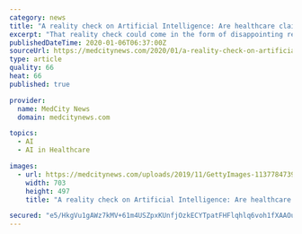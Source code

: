 ```yaml
---
category: news
title: "A reality check on Artificial Intelligence: Are healthcare claims overblown?"
excerpt: "That reality check could come in the form of disappointing results when AI products are ushered into the real world. Even Topol, the author of “Deep Medicine: How Artificial Intelligence Can Make Healthcare Human Again,” acknowledges that many AI products are little more than hot air. “It’s a mixed bag,” he said. Experts such as Dr ..."
publishedDateTime: 2020-01-06T06:37:00Z
sourceUrl: https://medcitynews.com/2020/01/a-reality-check-on-artificial-intelligence-are-healthcare-claims-overblown/
type: article
quality: 66
heat: 66
published: true

provider:
  name: MedCity News
  domain: medcitynews.com

topics:
  - AI
  - AI in Healthcare

images:
  - url: https://medcitynews.com/uploads/2019/11/GettyImages-1137784739.jpg
    width: 703
    height: 497
    title: "A reality check on Artificial Intelligence: Are healthcare claims overblown?"

secured: "e5/HkgVu1gAWz7kMV+61m4USZpxKUnfjOzkECYTpatFHFlqhlq6voh1fXAAOuiPKAPsKCCq23Gv/zZr2cWIaYuSJv4F+8v8fHuqZk0kDTLfdJoltRcRhoKz3mjTiYzSL5oN9VDIFXT00sa2qfmCRmSonbyPNZm0pdgjRkgO5+hUtE6Z9yC4D5RSPtqYxhfrUWRJwY9dg2lbpSJZjKq1Fg+74yfApdkrdifWPKxYBQYsVS7C1DillaYTmyyErp7ef6wf9Xqzk7o7XBFyLfsx1RAuafTYOlFBg8GqdZiHX5mE=;DUz4Cmn4rYeElthz4DR/AQ=="
---
```


